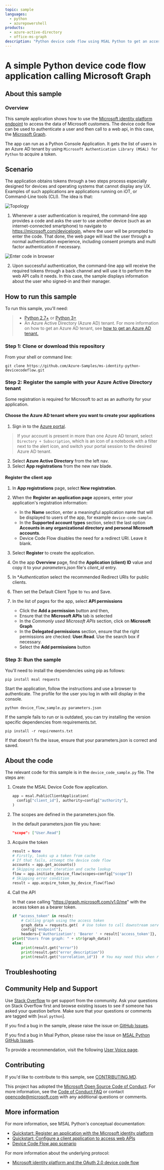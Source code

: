 ```yaml
---
topic: sample
languages:
  - python
  - azurepowershell
products:
  - azure-active-directory
  - office-ms-graph
description: "Python device code flow using MSAL Python to get an access token and call Microsoft Graph."
---
```


# A simple Python device code flow application calling Microsoft Graph

## About this sample

### Overview

This sample application shows how to use the [Microsoft identity platform endpoint](http://aka.ms/aadv2) to access the data of Microsoft customers.  The device code flow can be used to authenticate a user and then call to a web api, in this case, the [Microsoft Graph](https://graph.microsoft.io).

The app can run as a Python Console Application. It gets the list of users in an Azure AD tenant by using `Microsoft Authentication Library (MSAL) for Python` to acquire a token.

## Scenario

The application obtains tokens through a two steps process especially designed for devices and operating systems that cannot display any UX. Examples of such applications are applications running on iOT, or Command-Line tools (CLI). The idea is that:

![Topology](./ReadmeFiles/Topology.png)

1. Whenever a user authentication is required, the command-line app provides a code and asks the user to use another device (such as an internet-connected smartphone) to navigate to https://microsoft.com/devicelogin, where the user will be prompted to enter the code. That done, the web page will lead the user through a normal authentication experience, including consent prompts and multi factor authentication if necessary.

![Enter code in browser](./ReadmeFiles/deviceCodeFlow.png)

2. Upon successful authentication, the command-line app will receive the required tokens through a back channel and will use it to perform the web API calls it needs. In this case, the sample displays information about the user who signed-in and their manager.

## How to run this sample

To run this sample, you'll need:

> - [Python 2.7+](https://www.python.org/downloads/release/python-2713/) or [Python 3+](https://www.python.org/downloads/release/python-364/)
> - An Azure Active Directory (Azure AD) tenant. For more information on how to get an Azure AD tenant, see [how to get an Azure AD tenant.](https://docs.microsoft.com/azure/active-directory/develop/quickstart-create-new-tenant)

### Step 1:  Clone or download this repository

From your shell or command line:

```Shell
git clone https://github.com/Azure-Samples/ms-identity-python-devicecodeflow.git
```

### Step 2:  Register the sample with your Azure Active Directory tenant

Some registration is required for Microsoft to act as an authority for your application.

#### Choose the Azure AD tenant where you want to create your applications

1. Sign in to the [Azure portal](https://portal.azure.com).
> If your account is present in more than one Azure AD tenant, select `Directory + Subscription`, which is an icon of a notebook with a filter next to the alert icon, and switch your portal session to the desired Azure AD tenant.
2. Select **Azure Active Directory** from the left nav.
3. Select **App registrations** from the new nav blade.

#### Register the client app

1. In **App registrations** page, select **New registration**.
1. When the **Register an application page** appears, enter your application's registration information:
   - In the **Name** section, enter a meaningful application name that will be displayed to users of the app, for example `device-code-sample`.
   - In the **Supported account types** section, select the last option **Accounts in any organizational directory and personal Microsoft accounts**.
   - Device Code Flow disables the need for a redirect URI. Leave it blank.
1. Select **Register** to create the application.
1. On the app **Overview** page, find the **Application (client) ID** value and copy it to your *parameters.json* file's *client_id* entry.
1. In **Authentication* select the recommended Redirect URIs for public clients.
1. Then set the Default Client Type to `Yes` and Save.

1. In the list of pages for the app, select **API permissions**
   - Click the **Add a permission** button and then,
   - Ensure that the **Microsoft APIs** tab is selected
   - In the *Commonly used Microsoft APIs* section, click on **Microsoft Graph**
   - In the **Delegated permissions** section, ensure that the right permissions are checked: **User.Read**. Use the search box if necessary.
   - Select the **Add permissions** button


### Step 3: Run the sample

You'll need to install the dependencies using pip as follows:

```Shell
pip install msal requests
```

Start the application, follow the instructions and use a browser to authenticate. The profile for the user you log in with will display in the console.

```Shell
python device_flow_sample.py parameters.json
```
If the sample fails to run or is outdated, you can try installing the version specific dependencies from requirements.txt.

```Shell
pip install -r requirements.txt
```

If that doesn't fix the issue, ensure that your parameters.json is correct and saved.

## About the code

The relevant code for this sample is in the `device_code_sample.py` file. The steps are:

1. Create the MSAL Device Code flow application.


    ```Python
    app = msal.PublicClientApplication(
      config["client_id"], authority=config["authority"],
    )
    ```

2. The scopes are defined in the parameters.json file.

   In the default parameters.json file you have:

    ```JSon
    "scope": ["User.Read"]
    ```

3. Acquire the token

    ```Python
    result = None
    # Firstly, looks up a token from cache
    # If that fails, attempt the device code flow
    accounts = app.get_accounts()
    # Skipping account iteration and cache lookup
    flow = app.initiate_device_flow(scopes=config["scope"])
    # Skipping error condition
    result = app.acquire_token_by_device_flow(flow)
    ```

4. Call the API

    In that case calling "https://graph.microsoft.com/v1.0/me" with the access token as a bearer token.

    ```Python
    if "access_token" in result:
        # Calling graph using the access token
        graph_data = requests.get(  # Use token to call downstream service
        config["endpoint"],
        headers={'Authorization': 'Bearer ' + result['access_token']}, ).json()
    print("Users from graph: " + str(graph_data))
    else:
        print(result.get("error"))
        print(result.get("error_description"))
        print(result.get("correlation_id"))  # You may need this when reporting a bug
    ```

## Troubleshooting


## Community Help and Support

Use [Stack Overflow](http://stackoverflow.com/questions/tagged/msal) to get support from the community.
Ask your questions on Stack Overflow first and browse existing issues to see if someone has asked your question before.
Make sure that your questions or comments are tagged with [`msal` `python`].

If you find a bug in the sample, please raise the issue on [GitHub Issues](../../issues).

If you find a bug in Msal Python, please raise the issue on [MSAL Python GitHub Issues](https://github.com/AzureAD/microsoft-authentication-library-for-python/issues).

To provide a recommendation, visit the following [User Voice page](https://feedback.azure.com/forums/169401-azure-active-directory).

## Contributing

If you'd like to contribute to this sample, see [CONTRIBUTING.MD](/CONTRIBUTING.md).

This project has adopted the [Microsoft Open Source Code of Conduct](https://opensource.microsoft.com/codeofconduct/). For more information, see the [Code of Conduct FAQ](https://opensource.microsoft.com/codeofconduct/faq/) or contact [opencode@microsoft.com](mailto:opencode@microsoft.com) with any additional questions or comments.

## More information

For more information, see MSAL Python's conceptual documentation:

- [Quickstart: Register an application with the Microsoft identity platform](https://docs.microsoft.com/azure/active-directory/develop/quickstart-register-app)
- [Quickstart: Configure a client application to access web APIs](https://docs.microsoft.com/azure/active-directory/develop/quickstart-configure-app-access-web-apis)
- [Device Code Flow app scenario](https://docs.microsoft.com/en-us/azure/active-directory/develop/msal-authentication-flows#device-code)

For more information about the underlying protocol:

- [Microsoft identity platform and the OAuth 2.0 device code flow](https://docs.microsoft.com/en-us/azure/active-directory/develop/v2-oauth2-device-code)
